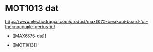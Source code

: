 
# MOT1013 dat 

https://www.electrodragon.com/product/max6675-breakout-board-for-thermocouple-genius-ic/



- [[MAX6675-dat]]

- [[MOT1013]]